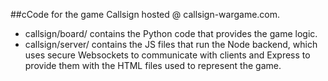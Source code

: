 ##cCode for the game Callsign hosted @ callsign-wargame.com. 
- callsign/board/ contains the Python code that provides the game logic.
- callsign/server/ contains the JS files that run the Node backend, which uses secure Websockets to communicate with clients and Express to provide them with the HTML files used to represent the game.
